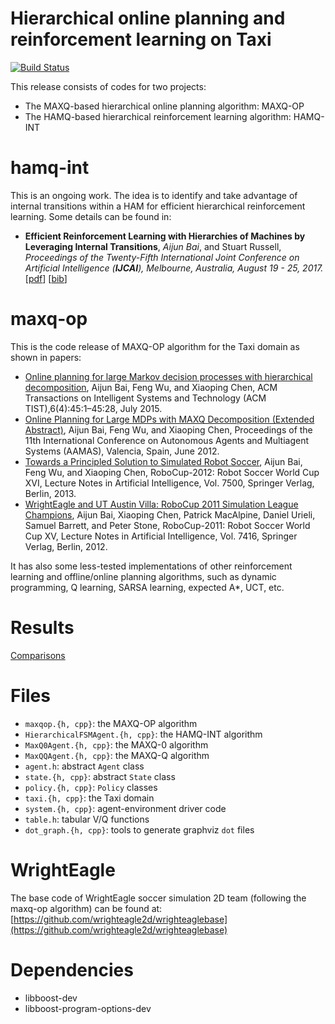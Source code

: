 # Hierarchical online planning and reinforcement learning on Taxi
[![Build Status](https://travis-ci.org/aijunbai/taxi.svg?branch=master)](https://travis-ci.org/aijunbai/taxi)

This release consists of codes for two projects:
- The MAXQ-based hierarchical online planning algorithm: MAXQ-OP
- The HAMQ-based hierarchical reinforcement learning algorithm: HAMQ-INT

# hamq-int
This is an ongoing work. The idea is to identify and take advantage of internal transitions within a HAM for efficient hierarchical reinforcement learning. Some details can be found in:
-   **Efficient Reinforcement Learning with Hierarchies of Machines by Leveraging Internal Transitions**, *Aijun Bai*, and Stuart Russell,\
    *Proceedings of the Twenty-Fifth International Joint Conference on Artificial Intelligence (**IJCAI**), Melbourne, Australia, August 19 - 25, 2017.*
    \[[pdf](https://aijunbai.github.io/publications/IJCAI17-Bai.pdf)\]
    \[[bib](https://aijunbai.github.io/publications/IJCAI17-Bai.bib)\]

# maxq-op
This is the code release of MAXQ-OP algorithm for the Taxi domain as shown in papers:
- [Online planning for large Markov decision processes with hierarchical decomposition](https://aijunbai.github.io/publications/TIST15-Bai.pdf), Aijun Bai, Feng Wu, and Xiaoping Chen, ACM Transactions on Intelligent Systems and Technology (ACM TIST),6(4):45:1–45:28, July 2015.
- [Online Planning for Large MDPs with MAXQ Decomposition (Extended Abstract)](http://aijunbai.github.io/publications/AAMAS12-Bai.pdf), Aijun Bai, Feng Wu, and Xiaoping Chen, Proceedings of the 11th International Conference on Autonomous Agents and Multiagent Systems (AAMAS), Valencia, Spain, June 2012.
- [Towards a Principled Solution to Simulated Robot Soccer](http://aijunbai.github.io/publications/LNAI12-Bai.pdf), Aijun Bai, Feng Wu, and Xiaoping Chen, RoboCup-2012: Robot Soccer World Cup XVI, Lecture Notes in Artificial Intelligence, Vol. 7500, Springer Verlag, Berlin, 2013.
- [WrightEagle and UT Austin Villa: RoboCup 2011 Simulation League Champions](http://aijunbai.github.io/publications/LNAI11-Bai.pdf), Aijun Bai, Xiaoping Chen, Patrick MacAlpine, Daniel Urieli, Samuel Barrett, and Peter Stone, RoboCup-2011: Robot Soccer World Cup XV, Lecture Notes in Artificial Intelligence, Vol. 7416, Springer Verlag, Berlin, 2012.

It has also some less-tested implementations of other reinforcement learning and offline/online planning algorithms, such as dynamic programming, Q learning, SARSA learning, expected A\*, UCT, etc. 

# Results
[Comparisons](data/reward.png)

# Files
- `maxqop.{h, cpp}`: the MAXQ-OP algorithm
- `HierarchicalFSMAgent.{h, cpp}`: the HAMQ-INT algorithm
- `MaxQ0Agent.{h, cpp}`: the MAXQ-0 algorithm
- `MaxQQAgent.{h, cpp}`: the MAXQ-Q algorithm
- `agent.h`: abstract `Agent` class
- `state.{h, cpp}`: abstract `State` class
- `policy.{h, cpp}`: `Policy` classes
- `taxi.{h, cpp}`: the Taxi domain
- `system.{h, cpp}`: agent-environment driver code
- `table.h`: tabular V/Q functions
- `dot_graph.{h, cpp}`: tools to generate graphviz `dot` files

# WrightEagle
The base code of WrightEagle soccer simulation 2D team (following the maxq-op algorithm) can be found at: [https://github.com/wrighteagle2d/wrighteaglebase](https://github.com/wrighteagle2d/wrighteaglebase)

# Dependencies
- libboost-dev 
- libboost-program-options-dev
